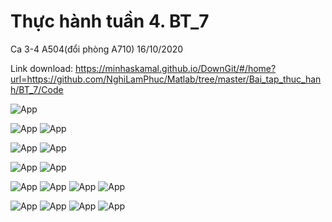 # Thực hành tuần 4. BT_7

Ca 3-4 A504(đổi phòng A710) 16/10/2020

Link download: https://minhaskamal.github.io/DownGit/#/home?url=https://github.com/NghiLamPhuc/Matlab/tree/master/Bai_tap_thuc_hanh/BT_7/Code

![App](./HinhAnh/Debai_HinhAnh/BT_7_1_2_3_4.JPG)

![App](./HinhAnh/BaiLam_HinhAnh/GBT_7_1.JPG)
![App](./HinhAnh/BaiLam_HinhAnh/GBT_7_1_ketqua.JPG)

![App](./HinhAnh/BaiLam_HinhAnh/GBT_7_2.JPG)
![App](./HinhAnh/BaiLam_HinhAnh/GBT_7_2_ketqua.JPG)

![App](./HinhAnh/BaiLam_HinhAnh/GBT_7_4.JPG)
![App](./HinhAnh/BaiLam_HinhAnh/GBT_7_4_ketqua.JPG)

![App](./HinhAnh/Debai_HinhAnh/BT_7_9.JPG)
![App](./HinhAnh/BaiLam_HinhAnh/GBT_7_9.JPG)
![App](./HinhAnh/BaiLam_HinhAnh/GBT_7_9_run.JPG)
![App](./HinhAnh/BaiLam_HinhAnh/GBT_7_9_ketqua.JPG)

![App](./HinhAnh/Debai_HinhAnh/BT_7_10.JPG)
![App](./HinhAnh/BaiLam_HinhAnh/GBT_7_10.JPG)
![App](./HinhAnh/BaiLam_HinhAnh/GBT_7_10_run.JPG)
![App](./HinhAnh/BaiLam_HinhAnh/GBT_7_10_ketqua.JPG)

